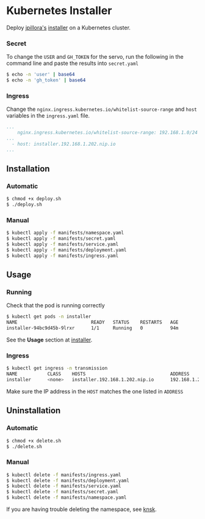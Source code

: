 # Kubernetes Installer
Deploy [jpillora's](https://github.com/jpillora) [installer](https://github.com/jpillora/installer) on a Kubernetes cluster.

### Secret
To change the `USER` and `GH_TOKEN` for the servo, run the following in the command line and paste the results into `secret.yaml`
```bash
$ echo -n 'user' | base64
$ echo -n 'gh_token' | base64
```
### Ingress
Change the `nginx.ingress.kubernetes.io/whitelist-source-range` and `host` variables in the `ingress.yaml` file.
```yaml
...
    nginx.ingress.kubernetes.io/whitelist-source-range: 192.168.1.0/24
...
  - host: installer.192.168.1.202.nip.io
...
```
## Installation
### Automatic
```bash
$ chmod +x deploy.sh
$ ./deploy.sh
```

### Manual
```bash
$ kubectl apply -f manifests/namespace.yaml
$ kubectl apply -f manifests/secret.yaml
$ kubectl apply -f manifests/service.yaml
$ kubectl apply -f manifests/deployment.yaml
$ kubectl apply -f manifests/ingress.yaml
```

## Usage
### Running
Check that the pod is running correctly
```bash
$ kubectl get pods -n installer
NAME                           READY   STATUS    RESTARTS   AGE
installer-94bc9d45b-9lrxr      1/1     Running   0          94m
```
See the **Usage** section at [installer](https://github.com/jpillora/installer#usage).

### Ingress
```bash
$ kubectl get ingress -n transmission
NAME           CLASS    HOSTS                               ADDRESS         PORTS   AGE
installer      <none>   installer.192.168.1.202.nip.io      192.168.1.202   80      73m
```
Make sure the IP address in the `HOST` matches the one listed in `ADDRESS`

## Uninstallation
### Automatic
```bash
$ chmod +x delete.sh
$ ./delete.sh
```

### Manual
```bash
$ kubectl delete -f manifests/ingress.yaml
$ kubectl delete -f manifests/deployment.yaml
$ kubectl delete -f manifests/service.yaml
$ kubectl delete -f manifests/secret.yaml
$ kubectl delete -f manifests/namespace.yaml

```
If you are having trouble deleting the namespace, see [knsk](https://github.com/thyarles/knsk).
